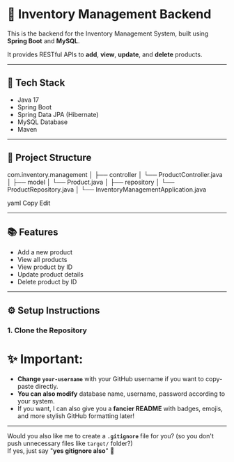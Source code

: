 # 🛒 Inventory Management Backend

This is the backend for the Inventory Management System, built using **Spring Boot** and **MySQL**.

It provides RESTful APIs to **add**, **view**, **update**, and **delete** products.

---

## 🚀 Tech Stack
- Java 17
- Spring Boot
- Spring Data JPA (Hibernate)
- MySQL Database
- Maven

---

## 📁 Project Structure

com.inventory.management │ ├── controller │ └── ProductController.java │ ├── model │ └── Product.java │ ├── repository │ └── ProductRepository.java │ └── InventoryManagementApplication.java

yaml
Copy
Edit

---

## 📚 Features
- Add a new product
- View all products
- View product by ID
- Update product details
- Delete product by ID

---

## ⚙️ Setup Instructions

### 1. Clone the Repository


# ✨ Important:
- **Change `your-username`** with your GitHub username if you want to copy-paste directly.
- **You can also modify** database name, username, password according to your system.
- If you want, I can also give you a **fancier README** with badges, emojis, and more stylish GitHub formatting later!

---

Would you also like me to create a **`.gitignore`** file for you? (so you don't push unnecessary files like `target/` folder?)  
If yes, just say "**yes gitignore also**" 🚀
